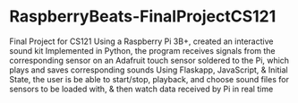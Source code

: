 # RaspberryBeats-FinalProjectCS121
Final Project for CS121
Using a Raspberry Pi 3B+, created an interactive sound kit
Implemented in Python, the program receives signals from the corresponding sensor on an Adafruit touch sensor soldered to the Pi, which plays and saves corresponding sounds
Using Flaskapp, JavaScript, & Initial State, the user is be able to start/stop, playback, and choose sound files for sensors to be loaded with, & then watch data received by Pi in real time

